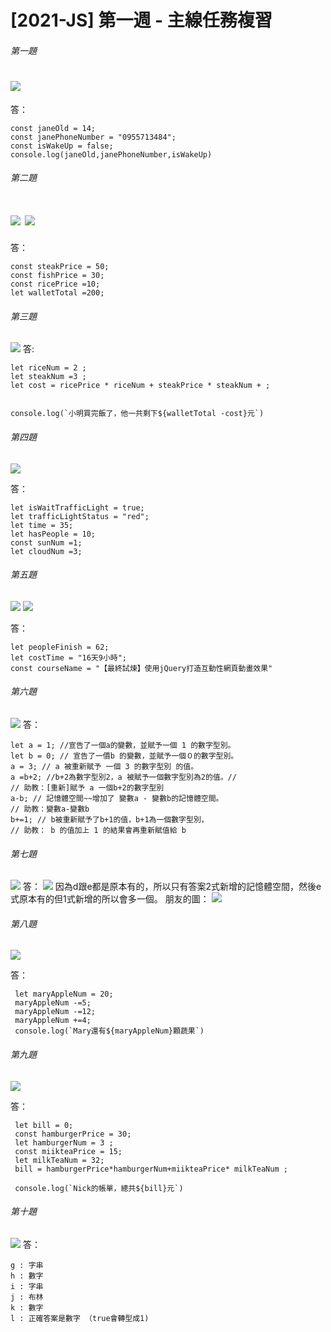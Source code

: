  # [2021-JS] 第一週 - 主線任務複習
 ###### 第一題
![](https://i.imgur.com/Z2dhTa2.png) 
============
答：
```
const janeOld = 14;
const janePhoneNumber = "0955713484";
const isWakeUp = false;
console.log(janeOld,janePhoneNumber,isWakeUp)
```
 ###### 第二題
 ![](https://i.imgur.com/dO0rx28.png)
 ![](https://i.imgur.com/AEYakdZ.png)
=============
答：
```
const steakPrice = 50;
const fishPrice = 30;
const ricePrice =10;
let walletTotal =200;
```
 ###### 第三題
 ![](https://i.imgur.com/z5Qfg8G.png)
答:
```
let riceNum = 2 ;
let steakNum =3 ;
let cost = ricePrice * riceNum + steakPrice * steakNum + ;


console.log(`小明買完飯了，他一共剩下${walletTotal -cost}元`)
```

 ###### 第四題
 ![](https://i.imgur.com/34Xg5lo.png)

答：
```
let isWaitTrafficLight = true;
let trafficLightStatus = "red";
let time = 35;
let hasPeople = 10;
const sunNum =1;
let cloudNum =3;
```
 ###### 第五題

![](https://i.imgur.com/XW4k7sG.png)
![](https://i.imgur.com/lzgqx8F.png)

答：
```
let peopleFinish = 62;
let costTime = "16天9小時";
const courseName = "【最終試煉】使用jQuery打造互動性網頁動畫效果"
```

 ###### 第六題
 ![](https://i.imgur.com/HbjyTon.png)
答：
```
let a = 1; //宣告了一個a的變數，並賦予一個 1 的數字型別。
let b = 0; // 宣告了一價b 的變數，並賦予一個０的數字型別。
a = 3; // a 被重新賦予 一個 3 的數字型別 的值。
a =b+2; //b+2為數字型別2，a 被賦予一個數字型別為2的值。//
// 助教：[重新]賦予 a 一個b+2的數字型別
a-b; // 記憶體空間~~增加了 變數a - 變數b的記憶體空間。
// 助教：變數a-變數b
b+=1; // b被重新賦予了b+1的值，b+1為一個數字型別，
// 助教： b 的值加上 1 的結果會再重新賦值給 b
```

 ###### 第七題
 ![](https://i.imgur.com/8Nfrox4.png)
答：
![](https://i.imgur.com/c9ZjyAp.jpg)
因為d跟e都是原本有的，所以只有答案2式新增的記憶體空間，然後e式原本有的但1式新增的所以會多一個。
朋友的圖：
![](https://i.imgur.com/y62w09C.png)


 ###### 第八題
![](https://i.imgur.com/PFVlRWl.png)
 
 答：
```
 let maryAppleNum = 20;
 maryAppleNum -=5;
 maryAppleNum -=12;
 maryAppleNum +=4;
 console.log(`Mary還有${maryAppleNum}顆蔬果`)
```

 ###### 第九題
 ![](https://i.imgur.com/bf451gG.png)

答：
```
 let bill = 0;
 const hamburgerPrice = 30;
 let hamburgerNum = 3 ;
 const miikteaPrice = 15;
 let milkTeaNum = 32;
 bill = hamburgerPrice*hamburgerNum+miikteaPrice* milkTeaNum ;
 
 console.log(`Nick的帳單，總共${bill}元`)
```
 ###### 第十題
 ![](https://i.imgur.com/J9zXqRm.png)
答：
```
g : 字串
h : 數字
i : 字串
j : 布林
k : 數字
l : 正確答案是數字 （true會轉型成1)

```
